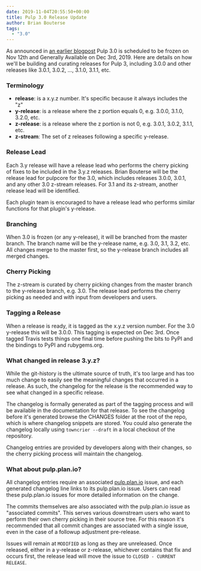 ```yaml
---
date: 2019-11-04T20:55:50+00:00
title: Pulp 3.0 Release Update
author: Brian Bouterse
tags:
  - "3.0"
---
```

<!-- more -->
As announced in [an earlier blogpost](https://pulpproject.org/2019/09/30/pulp-3-GA-timeline/) Pulp
3.0 is scheduled to be frozen on Nov 12th and Generally Available on Dec 3rd, 2019. Here are details
on how we'll be building and curating releases for Pulp 3, including 3.0.0 and other releases like
3.0.1, 3.0.2, ..., 3.1.0, 3.1.1, etc.

### Terminology

* **release**: is a x.y.z number. It's specific because it always includes the "z"
* **y-release**: is a release where the z portion equals 0, e.g. 3.0.0, 3.1.0, 3.2.0, etc.
* **z-release**: is a release where the z portion is not 0, e.g. 3.0.1, 3.0.2, 3.1.1, etc.
* **z-stream**: The set of z releases following a specific y-release.


### Release Lead

Each 3.y release will have a release lead who performs the cherry picking of fixes to be included in
the 3.y.z releases. Brian Bouterse will be the release lead for pulpcore for the 3.0, which includes
releases 3.0.0, 3.0.1, and any other 3.0 z-stream releases. For 3.1 and its z-stream, another release
lead will be identified.

Each plugin team is encouraged to have a release lead who performs similar functions for that
plugin's y-release.


### Branching

When 3.0 is frozen (or any y-release), it will be branched from the master branch. The branch name
will be the y-release name, e.g. 3.0, 3.1, 3.2, etc. All changes merge to the master first, so the
y-release branch includes all merged changes.


### Cherry Picking

The z-stream is curated by cherry picking changes from the master branch to the y-release branch,
e.g. 3.0. The release lead performs the cherry picking as needed and with input from developers and
users.


### Tagging a Release

When a release is ready, it is tagged as the x.y.z version number. For the 3.0 y-release this will
be 3.0.0. This tagging is expected on Dec 3rd. Once tagged Travis tests things one final time before
pushing the bits to PyPI and the bindings to PyPI and rubygems.org.


### What changed in release 3.y.z?

While the git-history is the ultimate source of truth, it's too large and has too much change to
easily see the meaningful changes that occurred in a release. As such, the changelog for the release
is the recommended way to see what changed in a specific release.

The changelog is formally generated as part of the tagging process and will be available in the
documentation for that release. To see the changelog before it's generated browse the CHANGES folder
at the root of the repo, which is where changelog snippets are stored. You could also generate the
changelog locally using ``towncrier --draft`` in a local checkout of the repository.

Changelog entries are provided by developers along with their changes, so the cherry picking process
will maintain the changelog.


### What about pulp.plan.io?

All changelog entries require an associated [pulp.plan.io](https://pulp.plan.io) issue, and each
generated changelog line links to its pulp.plan.io issue. Users can read these pulp.plan.io issues
for more detailed information on the change.

The commits themselves are also associated with the pulp.plan.io issue as "associated commits". This
serves various downstream users who want to perform their own cherry picking in their source tree.
For this reason it's recommended that all commit changes are associated with a single issue, even in
the case of a followup adjustment pre-release.

Issues will remain at `MODIFIED` as long as they are unreleased. Once released, either in a
y-release or z-release, whichever contains that fix and occurs first, the release lead will move the
issue to `CLOSED - CURRENT RELEASE`.
